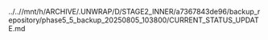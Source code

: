 ../..//mnt/h/ARCHIVE/.UNWRAP/D/STAGE2_INNER/a7367843de96/backup_repository/phase5_5_backup_20250805_103800/CURRENT_STATUS_UPDATE.md